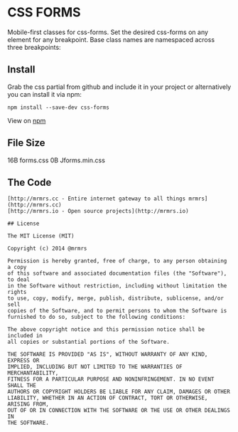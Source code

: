 # CSS FORMS

  Mobile-first classes for css-forms.
  Set the desired css-forms on any element for any breakpoint.
  Base class names are namespaced across three breakpoints:

## Install
Grab the css partial from github and include it in your project or alternatively
you can install it via npm:
```
npm install --save-dev css-forms
```
View on [npm](https://www.npmjs.org/package/css-forms)


## File Size

16B forms.css
0B Jforms.min.css

## The Code
```
[http://mrmrs.cc - Entire internet gateway to all things mrmrs](http://mrmrs.cc)
[http://mrmrs.io - Open source projects](http://mrmrs.io)

## License

The MIT License (MIT)

Copyright (c) 2014 @mrmrs

Permission is hereby granted, free of charge, to any person obtaining a copy
of this software and associated documentation files (the "Software"), to deal
in the Software without restriction, including without limitation the rights
to use, copy, modify, merge, publish, distribute, sublicense, and/or sell
copies of the Software, and to permit persons to whom the Software is
furnished to do so, subject to the following conditions:

The above copyright notice and this permission notice shall be included in
all copies or substantial portions of the Software.

THE SOFTWARE IS PROVIDED "AS IS", WITHOUT WARRANTY OF ANY KIND, EXPRESS OR
IMPLIED, INCLUDING BUT NOT LIMITED TO THE WARRANTIES OF MERCHANTABILITY,
FITNESS FOR A PARTICULAR PURPOSE AND NONINFRINGEMENT. IN NO EVENT SHALL THE
AUTHORS OR COPYRIGHT HOLDERS BE LIABLE FOR ANY CLAIM, DAMAGES OR OTHER
LIABILITY, WHETHER IN AN ACTION OF CONTRACT, TORT OR OTHERWISE, ARISING FROM,
OUT OF OR IN CONNECTION WITH THE SOFTWARE OR THE USE OR OTHER DEALINGS IN
THE SOFTWARE.

